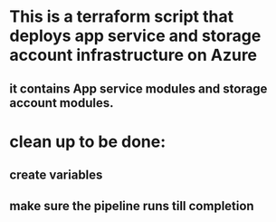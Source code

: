 # This is a terraform script that deploys app service and storage account infrastructure on Azure
## it contains App service modules and storage account modules.

# clean up to be done:
## create variables
## make sure the pipeline runs till completion

